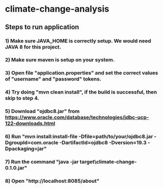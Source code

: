 # climate-change-analysis
## Steps to run application
### 1) Make sure JAVA_HOME is correctly setup. We would need JAVA 8 for this project.
### 2) Make sure maven is setup on your system.
### 3) Open file "application.properties" and set the correct values of "username" and "password" tokens.
### 4) Try doing "mvn clean install", if the build is successful, then skip to step 4.
### 5) Download "ojdbc8.jar" from https://www.oracle.com/database/technologies/jdbc-ucp-122-downloads.html
### 6) Run "mvn install:install-file -Dfile=path/to/your/ojdbc8.jar -DgroupId=com.oracle -DartifactId=ojdbc8 -Dversion=19.3 -Dpackaging=jar"
### 7) Run the command "java -jar target\climate-change-0.1.0.jar"
### 8) Open "http://localhost:8085/about"